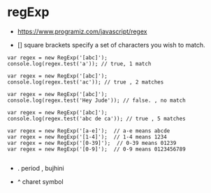 # regExp
 - https://www.programiz.com/javascript/regex

- [] square brackets specify a set of characters you wish to match.

```JS
var regex = new RegExp('[abc]');
console.log(regex.test('a')); // true, 1 match

var regex = new RegExp('[abc]');
console.log(regex.test('ac')); // true , 2 matches

var regex = new RegExp('[abc]');
console.log(regex.test('Hey Jude')); // false. , no match

var regex = new RegExp('[abc]');
console.log(regex.test('abc de ca')); // true , 5 matches

var regex = new RegExp('[a-e]');  // a-e means abcde
var regex = new RegExp('[1-4]');  // 1-4 means 1234
var regex = new RegExp('[0-39]');  // 0-39 means 01239
var regex = new RegExp('[0-9]');  // 0-9 means 0123456789


```

- . period , bujhini 

- ^ charet symbol 
